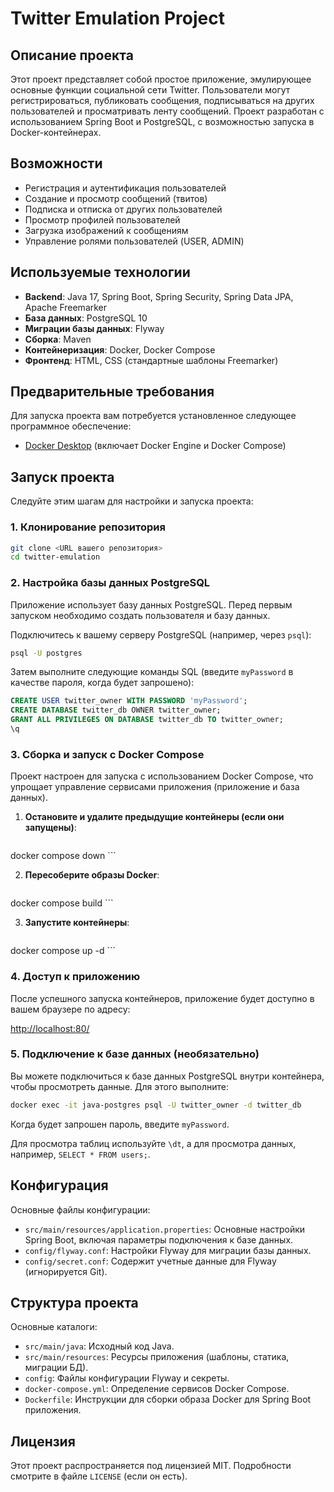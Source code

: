 # Twitter Emulation Project

## Описание проекта

Этот проект представляет собой простое приложение, эмулирующее основные функции социальной сети Twitter. Пользователи могут регистрироваться, публиковать сообщения, подписываться на других пользователей и просматривать ленту сообщений. Проект разработан с использованием Spring Boot и PostgreSQL, с возможностью запуска в Docker-контейнерах.

## Возможности

- Регистрация и аутентификация пользователей
- Создание и просмотр сообщений (твитов)
- Подписка и отписка от других пользователей
- Просмотр профилей пользователей
- Загрузка изображений к сообщениям
- Управление ролями пользователей (USER, ADMIN)

## Используемые технологии

- **Backend**: Java 17, Spring Boot, Spring Security, Spring Data JPA, Apache Freemarker
- **База данных**: PostgreSQL 10
- **Миграции базы данных**: Flyway
- **Сборка**: Maven
- **Контейнеризация**: Docker, Docker Compose
- **Фронтенд**: HTML, CSS (стандартные шаблоны Freemarker)

## Предварительные требования

Для запуска проекта вам потребуется установленное следующее программное обеспечение:

- [Docker Desktop](https://www.docker.com/products/docker-desktop) (включает Docker Engine и Docker Compose)

## Запуск проекта

Следуйте этим шагам для настройки и запуска проекта:

### 1. Клонирование репозитория

```bash
git clone <URL вашего репозитория>
cd twitter-emulation
```

### 2. Настройка базы данных PostgreSQL

Приложение использует базу данных PostgreSQL. Перед первым запуском необходимо создать пользователя и базу данных.

Подключитесь к вашему серверу PostgreSQL (например, через `psql`):

```bash
psql -U postgres
```

Затем выполните следующие команды SQL (введите `myPassword` в качестве пароля, когда будет запрошено):

```sql
CREATE USER twitter_owner WITH PASSWORD 'myPassword';
CREATE DATABASE twitter_db OWNER twitter_owner;
GRANT ALL PRIVILEGES ON DATABASE twitter_db TO twitter_owner;
\q
```

### 3. Сборка и запуск с Docker Compose

Проект настроен для запуска с использованием Docker Compose, что упрощает управление сервисами приложения (приложение и база данных).

1.  **Остановите и удалите предыдущие контейнеры (если они запущены)**:
    ```bash
docker compose down
    ```

2.  **Пересоберите образы Docker**:
    ```bash
docker compose build
    ```

3.  **Запустите контейнеры**:
    ```bash
docker compose up -d
    ```

### 4. Доступ к приложению

После успешного запуска контейнеров, приложение будет доступно в вашем браузере по адресу:

[http://localhost:80/](http://localhost:80/)

### 5. Подключение к базе данных (необязательно)

Вы можете подключиться к базе данных PostgreSQL внутри контейнера, чтобы просмотреть данные. Для этого выполните:

```bash
docker exec -it java-postgres psql -U twitter_owner -d twitter_db
```

Когда будет запрошен пароль, введите `myPassword`.

Для просмотра таблиц используйте `\dt`, а для просмотра данных, например, `SELECT * FROM users;`.

## Конфигурация

Основные файлы конфигурации:

- `src/main/resources/application.properties`: Основные настройки Spring Boot, включая параметры подключения к базе данных.
- `config/flyway.conf`: Настройки Flyway для миграции базы данных.
- `config/secret.conf`: Содержит учетные данные для Flyway (игнорируется Git).

## Структура проекта

Основные каталоги:

- `src/main/java`: Исходный код Java.
- `src/main/resources`: Ресурсы приложения (шаблоны, статика, миграции БД).
- `config`: Файлы конфигурации Flyway и секреты.
- `docker-compose.yml`: Определение сервисов Docker Compose.
- `Dockerfile`: Инструкции для сборки образа Docker для Spring Boot приложения.

## Лицензия

Этот проект распространяется под лицензией MIT. Подробности смотрите в файле `LICENSE` (если он есть).

